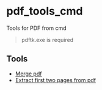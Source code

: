# pdf_tools_cmd

Tools for PDF from cmd

> pdftk.exe is required

## Tools

- [Merge pdf](merge_pdf.bat)
- [Extract first two pages from pdf](extract_first_two_pages.bat)
